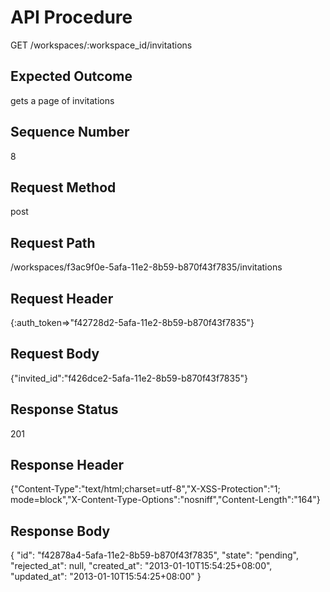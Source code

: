 # API Procedure
GET /workspaces/:workspace_id/invitations
## Expected Outcome
gets a page of invitations
## Sequence Number
8
## Request Method
post
## Request Path
/workspaces/f3ac9f0e-5afa-11e2-8b59-b870f43f7835/invitations
## Request Header
{:auth_token=>"f42728d2-5afa-11e2-8b59-b870f43f7835"}
## Request Body
{"invited_id":"f426dce2-5afa-11e2-8b59-b870f43f7835"}

## Response Status
201
## Response Header
{"Content-Type":"text/html;charset=utf-8","X-XSS-Protection":"1; mode=block","X-Content-Type-Options":"nosniff","Content-Length":"164"}

## Response Body
{
  "id": "f42878a4-5afa-11e2-8b59-b870f43f7835",
  "state": "pending",
  "rejected_at": null,
  "created_at": "2013-01-10T15:54:25+08:00",
  "updated_at": "2013-01-10T15:54:25+08:00"
}
